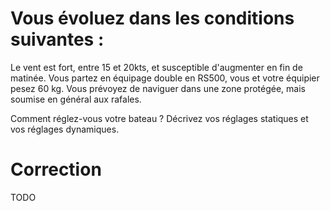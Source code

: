 # Vous évoluez dans les conditions suivantes : 
Le vent est fort, entre 15 et 20kts, et susceptible d'augmenter en fin de matinée. Vous partez en équipage double en RS500, vous et votre équipier pesez 60 kg. Vous prévoyez de naviguer dans une zone protégée, mais soumise en général aux rafales.

Comment réglez-vous votre bateau ? Décrivez vos réglages statiques et vos réglages dynamiques.

# Correction 
TODO